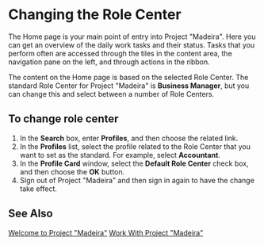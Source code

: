 <properties
	pageTitle="Changing the Role Center | Project Madeira"
    description="Get the app for your mobile device." 
	services="" 
	documentationCenter="Madeira"
	authors="edupont"/>
    
# Changing the Role Center
The Home page is your main point of entry into Project "Madeira". Here you can get an overview of the daily work tasks and their status. Tasks that you perform often are accessed through the tiles in the content area, the navigation pane on the left, and through actions in the ribbon. 

The content on the Home page is based on the selected Role Center. The standard Role Center for Project "Madeira" is **Business Manager**, but you can change this and select between a number of Role Centers. 

## To change role center
1. In the **Search** box, enter **Profiles**, and then choose the related link.
2. In the **Profiles** list, select the profile related to the Role Center that you want to set as the standard. For example, select **Accountant**.
3. In the **Profile Card** window, select the **Default Role Center** check box, and then choose the **OK** button.
4. Sign out of Project "Madeira" and then sign in again to have the change take effect.

 
## See Also
[Welcome to Project "Madeira"](madeira-get-started.md)
[Work With Project "Madeira"](ui-work-product.md)  